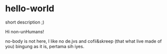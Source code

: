 # hello-world
short description ;)

Hi non-unHumans!

no-body is not here, I like no de.jvs and cofii&skreep (that what live made of you)
bingung as it is, pertama sih iyes.
